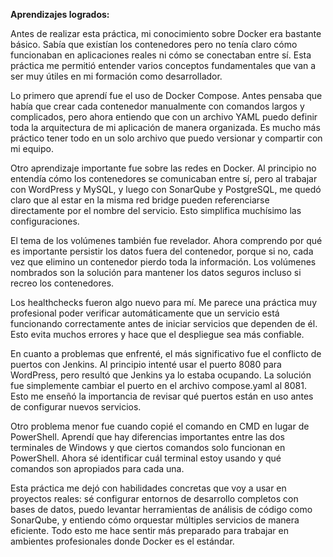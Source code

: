 
**Aprendizajes logrados:**

Antes de realizar esta práctica, mi conocimiento sobre Docker era bastante básico. Sabía que existían los contenedores pero no tenía claro cómo funcionaban en aplicaciones reales ni cómo se conectaban entre sí. Esta práctica me permitió entender varios conceptos fundamentales que van a ser muy útiles en mi formación como desarrollador.

Lo primero que aprendí fue el uso de Docker Compose. Antes pensaba que había que crear cada contenedor manualmente con comandos largos y complicados, pero ahora entiendo que con un archivo YAML puedo definir toda la arquitectura de mi aplicación de manera organizada. Es mucho más práctico tener todo en un solo archivo que puedo versionar y compartir con mi equipo.

Otro aprendizaje importante fue sobre las redes en Docker. Al principio no entendía cómo los contenedores se comunicaban entre sí, pero al trabajar con WordPress y MySQL, y luego con SonarQube y PostgreSQL, me quedó claro que al estar en la misma red bridge pueden referenciarse directamente por el nombre del servicio. Esto simplifica muchísimo las configuraciones.

El tema de los volúmenes también fue revelador. Ahora comprendo por qué es importante persistir los datos fuera del contenedor, porque si no, cada vez que elimino un contenedor pierdo toda la información. Los volúmenes nombrados son la solución para mantener los datos seguros incluso si recreo los contenedores.

Los healthchecks fueron algo nuevo para mí. Me parece una práctica muy profesional poder verificar automáticamente que un servicio está funcionando correctamente antes de iniciar servicios que dependen de él. Esto evita muchos errores y hace que el despliegue sea más confiable.

En cuanto a problemas que enfrenté, el más significativo fue el conflicto de puertos con Jenkins. Al principio intenté usar el puerto 8080 para WordPress, pero resultó que Jenkins ya lo estaba ocupando. La solución fue simplemente cambiar el puerto en el archivo compose.yaml al 8081. Esto me enseñó la importancia de revisar qué puertos están en uso antes de configurar nuevos servicios.

Otro problema menor fue cuando copié el comando en CMD en lugar de PowerShell. Aprendí que hay diferencias importantes entre las dos terminales de Windows y que ciertos comandos solo funcionan en PowerShell. Ahora sé identificar cuál terminal estoy usando y qué comandos son apropiados para cada una.

Esta práctica me dejó con habilidades concretas que voy a usar en proyectos reales: sé configurar entornos de desarrollo completos con bases de datos, puedo levantar herramientas de análisis de código como SonarQube, y entiendo cómo orquestar múltiples servicios de manera eficiente. Todo esto me hace sentir más preparado para trabajar en ambientes profesionales donde Docker es el estándar.
